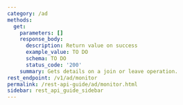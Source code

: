 ```yaml
---
category: /ad
methods:
  get:
    parameters: []
    response_body:
      description: Return value on success
      example_value: TO DO
      schema: TO DO
      status_code: '200'
    summary: Gets details on a join or leave operation.
rest_endpoint: /v1/ad/monitor
permalink: /rest-api-guide/ad/monitor.html
sidebar: rest_api_guide_sidebar
---
```

